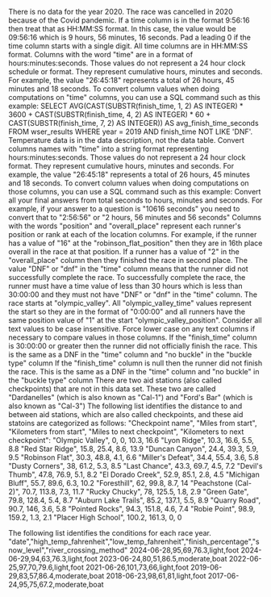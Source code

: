 There is no data for the year 2020. The race was cancelled in 2020 because of the Covid pandemic.
If a time column is in the format 9:56:16 then treat that as HH:MM:SS format.  In this case, the value would be 09:56:16 which is 9 hours, 56 minutes, 16 seconds.
Pad a leading 0 if the time column starts with a single digit. All time columns are in HH:MM:SS format.
Columns with the word "time" are in a format of hours:minutes:seconds. Those values do not represent a 24 hour clock schedule or format. They represent cumulative hours, minutes and seconds.  For example, the value "26:45:18" represents a total of 26 hours, 45 minutes and 18 seconds.
To convert column values when doing computations on "time" columns, you can use a SQL command such as this example:
SELECT AVG(CAST(SUBSTR(finish_time, 1, 2) AS INTEGER) * 3600 + CAST(SUBSTR(finish_time, 4, 2) AS INTEGER) * 60 + CAST(SUBSTR(finish_time, 7, 2) AS INTEGER)) AS avg_finish_time_seconds FROM wser_results WHERE year = 2019 AND finish_time NOT LIKE 'DNF'.
Temperature data is in the data description, not the data table.
Convert columns names with "time" into a string format representing hours:minutes:seconds. Those values do not represent a 24 hour clock format. They represent cumulative hours, minutes and seconds.  For example, the value "26:45:18" represents a total of 26 hours, 45 minutes and 18 seconds.
To convert column values when doing computations on those columns, you can use a SQL command such as this example:
Convert all your final answers from total seconds to hours, minutes and seconds. For example, if your answer to a question is "10616 seconds" you need to convert that to "2:56:56" or "2 hours, 56 minutes and 56 seconds"
Columns with the words "position" and "overall_place" represent each runner's position or rank at each of the location columns.  For example, if the runner has a value of "16" at the "robinson_flat_position" then they are in 16th place overall in the race at that position.  If a runner has a value of "2" in the "overall_place" column then they finished the race in second place.
The value "DNF" or "dnf" in the "time" column means that the runner did not successfully complete the race.  To successfully complete the race, the runner must have a time value of less than 30 hours which is less than 30:00:00 and they must not have "DNF" or "dnf" in the "time" column.
The race starts at "olympic_valley".  All "olympic_valley_time" values represent the start so they are in the format of "0:00:00" and all runners have the same position value of "1" at the start "olympic_valley_position".
Consider all text values to be case insensitive.  Force lower case on any text columns if necessary to compare values in those columns.
If the "finish_time" column is 30:00:00 or greater then the runner did not officially finish the race. This is the same as a DNF in the "time" column and "no buckle" in the "buckle type" column
If the "finish_time" column is null then the runner did not finish the race. This is the same as a DNF in the "time" column and "no buckle" in the "buckle type" column
There are two aid stations (also called checkpoints) that are not in this data set. These two are called "Dardanelles" (which is also known as "Cal-1") and "Ford's Bar" (which is also known as "Cal-3") 
The following list identifies the distance to and between aid stations, which are also called checkpoints, and these aid statoins are categorized as follows:
"Checkpoint name",	"Miles from start",	"Kilometers from start",	"Miles to next checkpoint", "Kilometers to next checkpoint":
"Olympic Valley",	0,	0,	10.3,	16.6
"Lyon Ridge",	10.3,	16.6,	5.5,	8.8
"Red Star Ridge",	15.8, 25.4, 8.6, 13.9
"Duncan Canyon", 24.4, 39.3, 5.9,	9.5
"Robinson Flat",	30.3,	48.8,	4.1,	6.6
"Miller's Defeat",	34.4,	55.4,	3.6,	5.8
"Dusty Corners",	38,	61.2,	5.3,	8.5
"Last Chance",	43.3,	69.7,	4.5,	7.2
"Devil's Thumb",	47.8,	76.9,	5.1,	8.2
"El Dorado Creek",	52.9,	85.1,	2.8,	4.5
"Michigan Bluff",	55.7,	89.6,	6.3,	10.2
"Foresthill", 62, 99.8,	8.7, 14
"Peachstone (Cal-2)",	70.7,	113.8,	7.3,	11.7
"Rucky Chucky",	78,	125.5,	1.8,	2.9
"Green Gate",	79.8,	128.4,	5.4,	8.7
"Auburn Lake Trails",	85.2,	137.1,	5.5,	8.9
"Quarry Road",	90.7,	146,	3.6,	5.8
"Pointed Rocks",	94.3,	151.8,	4.6,	7.4
"Robie Point",	98.9,	159.2,	1.3,	2.1
"Placer High School",	100.2,	161.3,	0,	0

The following list identifies the conditions for each race year.
"date","high_temp_fahrenheit","low_temp_fahrenheit","finish_percentage","snow_level","river_crossing_method"
2024-06-28,95,69,76.3,light,foot
2024-06-29,94,63,76.3,light,foot
2023-06-24,80,51,86.5,moderate,boat
2022-06-25,97,70,79.6,light,foot
2021-06-26,101,73,66,light,foot
2019-06-29,83,57,86.4,moderate,boat
2018-06-23,98,61,81,light,foot
2017-06-24,95,75,67.2,moderate,boat
